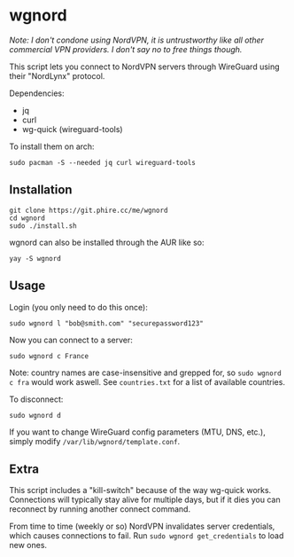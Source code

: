 # wgnord
*Note: I don't condone using NordVPN, it is untrustworthy like all other commercial VPN providers. I don't say no to free things though.*

This script lets you connect to NordVPN servers through WireGuard using their "NordLynx" protocol.

Dependencies: 

- jq
- curl
- wg-quick (wireguard-tools)

To install them on arch:
```
sudo pacman -S --needed jq curl wireguard-tools
```

## Installation
```
git clone https://git.phire.cc/me/wgnord
cd wgnord
sudo ./install.sh
```

wgnord can also be installed through the AUR like so:
```
yay -S wgnord
```

## Usage
Login (you only need to do this once):
```
sudo wgnord l "bob@smith.com" "securepassword123"
```

Now you can connect to a server:
```
sudo wgnord c France
```

Note: country names are case-insensitive and grepped for, so `sudo wgnord c fra` would work aswell. See `countries.txt` for a list of available countries.

To disconnect:
```
sudo wgnord d
```

If you want to change WireGuard config parameters (MTU, DNS, etc.), simply modify `/var/lib/wgnord/template.conf`.

## Extra
This script includes a "kill-switch" because of the way wg-quick works. Connections will typically stay alive for multiple days, but if it dies you can reconnect by running another connect command.

From time to time (weekly or so) NordVPN invalidates server credentials, which causes connections to fail. Run `sudo wgnord get_credentials` to load new ones.
